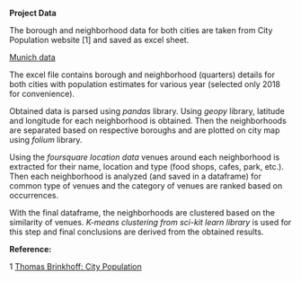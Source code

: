 **Project Data**

The borough and neighborhood data for both cities are taken from City Population website [1] and saved as excel sheet.

[Munich data](https://www.citypopulation.de/en/germany/munchen/admin/)

The excel file contains borough and neighborhood (quarters) details for both cities with population estimates for various year (selected only 2018 for convenience).

Obtained data is parsed using *pandas* library. Using *geopy* library, latitude and longitude for each neighborhood is obtained. Then the neighborhoods are separated based on respective boroughs and are plotted on city map using *folium* library.

Using the *foursquare location data* venues around each neighborhood is extracted for their name, location and type (food shops, cafes, park, etc.). Then each neighborhood is analyzed (and saved in a dataframe) for common type of venues and the category of venues are ranked based on occurrences.

With the final dataframe, the neighborhoods are clustered based on the similarity of venues. *K-means clustering from sci-kit learn library* is used for this step and final conclusions are derived from the obtained results.




**Reference:**

1 [Thomas Brinkhoff: City Population](http://www.citypopulation.de)
